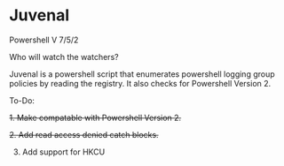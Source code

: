 # Juvenal

Powershell V 7/5/2

Who will watch the watchers?

Juvenal is a powershell script that enumerates powershell logging group policies by reading the registry. It also checks for Powershell Version 2.

To-Do:

~~1. Make compatable with Powershell Version 2.~~

~~2. Add read access denied catch blocks.~~

3. Add support for HKCU
